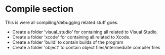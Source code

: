 
# Compile section

This is were all compiling/debugging related stuff goes.

- Create a folder 'visual_studio' for containing all related to Visual Studio.
- Create a folder 'xcode' for containing all related to Xcode.
- Create a folder 'build' to contain builds of the program
- Create a folder 'object' to contain object files/intermediate compiler files